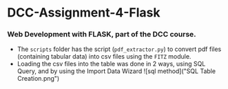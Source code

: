 # DCC-Assignment-4-Flask

### Web Development with FLASK, part of the DCC course.

- The `scripts` folder has the script (`pdf_extractor.py`) to convert pdf files (containing tabular data) into csv files using the `FITZ` module.
- Loading the csv files into the table was done in 2 ways, using SQL Query, and by using the Import Data Wizard
    ![sql method]("SQL Table Creation.png")
